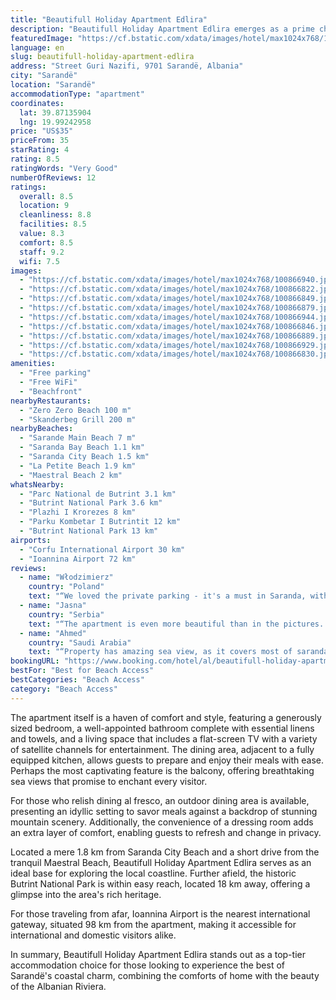 ```yaml
---
title: "Beautifull Holiday Apartment Edlira"
description: "Beautifull Holiday Apartment Edlira emerges as a prime choice for travelers seeking a serene getaway in Sarandë, positioned just a stone's throw away from the pristine Sarande Main Beach and a brief drive from the picturesque Saranda Bay Beach."
featuredImage: "https://cf.bstatic.com/xdata/images/hotel/max1024x768/100866940.jpg?k=b9916bac96db32b42374a17d8a6b583be9c7dfa046da2b764291c64528f4b77f&o=&hp=1"
language: en
slug: beautifull-holiday-apartment-edlira
address: "Street Guri Nazifi, 9701 Sarandë, Albania"
city: "Sarandë"
location: "Sarandë"
accommodationType: "apartment"
coordinates:
  lat: 39.87135904
  lng: 19.99242958
price: "US$35"
priceFrom: 35
starRating: 4
rating: 8.5
ratingWords: "Very Good"
numberOfReviews: 12
ratings:
  overall: 8.5
  location: 9
  cleanliness: 8.8
  facilities: 8.5
  value: 8.3
  comfort: 8.5
  staff: 9.2
  wifi: 7.5
images:
  - "https://cf.bstatic.com/xdata/images/hotel/max1024x768/100866940.jpg?k=b9916bac96db32b42374a17d8a6b583be9c7dfa046da2b764291c64528f4b77f&o=&hp=1"
  - "https://cf.bstatic.com/xdata/images/hotel/max1024x768/100866822.jpg?k=663e35114131f697cc880a5cd98c8fb1979ff08581f414518f4ad02f5ba86531&o=&hp=1"
  - "https://cf.bstatic.com/xdata/images/hotel/max1024x768/100866849.jpg?k=e4567bd72bc3081b145b4ba3d7b1589a4afb37453fd1feca92f29f8723b17edd&o=&hp=1"
  - "https://cf.bstatic.com/xdata/images/hotel/max1024x768/100866879.jpg?k=d1346026ceee831d3c6121781d58ea13cf35c6acddc093959ed5c8c9248da72f&o=&hp=1"
  - "https://cf.bstatic.com/xdata/images/hotel/max1024x768/100866944.jpg?k=83fe920171895607b6bdd8efcadb3b4b8f55192b195f3c34e62262ded2c04fc3&o=&hp=1"
  - "https://cf.bstatic.com/xdata/images/hotel/max1024x768/100866846.jpg?k=53b4031e615806b2963b498107caf1f87acc5055f0c538cb9fed7745675ce58d&o=&hp=1"
  - "https://cf.bstatic.com/xdata/images/hotel/max1024x768/100866889.jpg?k=a35817f4d7da0b17145c8bd432b26fd897660143c7668a2e7d04f120b61482f2&o=&hp=1"
  - "https://cf.bstatic.com/xdata/images/hotel/max1024x768/100866929.jpg?k=58caeae7e4834690d9dd8256c1380c20f6c22b6855d605e5a46b0f5548bfa25b&o=&hp=1"
  - "https://cf.bstatic.com/xdata/images/hotel/max1024x768/100866830.jpg?k=89709b76fb89e4e68c71d9c8d219516808c8f1306b6b43e8b1d4dd98009ab1db&o=&hp=1"
amenities:
  - "Free parking"
  - "Free WiFi"
  - "Beachfront"
nearbyRestaurants:
  - "Zero Zero Beach 100 m"
  - "Skanderbeg Grill 200 m"
nearbyBeaches:
  - "Sarande Main Beach 7 m"
  - "Saranda Bay Beach 1.1 km"
  - "Saranda City Beach 1.5 km"
  - "La Petite Beach 1.9 km"
  - "Maestral Beach 2 km"
whatsNearby:
  - "Parc National de Butrint 3.1 km"
  - "Butrint National Park 3.6 km"
  - "Plazhi I Krorezes 8 km"
  - "Parku Kombetar I Butrintit 12 km"
  - "Butrint National Park 13 km"
airports:
  - "Corfu International Airport 30 km"
  - "Ioannina Airport 72 km"
reviews:
  - name: "Włodzimierz"
    country: "Poland"
    text: "“We loved the private parking - it's a must in Saranda, with its narrow street and the number of cars. The apartment is spacious, clean and comfortable, and the views are are amazing!”"
  - name: "Jasna"
    country: "Serbia"
    text: "“The apartment is even more beautiful than in the pictures. Very close to the beach, a 15-minute walk to the center.”"
  - name: "Ahmed"
    country: "Saudi Arabia"
    text: "“Property has amazing sea view, as it covers most of saranda beach. The property agent And the owner were very kind and very polite. If I will back to Saranda it will be my first choice.”"
bookingURL: "https://www.booking.com/hotel/al/beautifull-holiday-apartment-10.en-gb.html?aid=8035640"
bestFor: "Best for Beach Access"
bestCategories: "Beach Access"
category: "Beach Access"
---
```


The apartment itself is a haven of comfort and style, featuring a generously sized bedroom, a well-appointed bathroom complete with essential linens and towels, and a living space that includes a flat-screen TV with a variety of satellite channels for entertainment. The dining area, adjacent to a fully equipped kitchen, allows guests to prepare and enjoy their meals with ease. Perhaps the most captivating feature is the balcony, offering breathtaking sea views that promise to enchant every visitor.

For those who relish dining al fresco, an outdoor dining area is available, presenting an idyllic setting to savor meals against a backdrop of stunning mountain scenery. Additionally, the convenience of a dressing room adds an extra layer of comfort, enabling guests to refresh and change in privacy.

Located a mere 1.8 km from Saranda City Beach and a short drive from the tranquil Maestral Beach, Beautifull Holiday Apartment Edlira serves as an ideal base for exploring the local coastline. Further afield, the historic Butrint National Park is within easy reach, located 18 km away, offering a glimpse into the area's rich heritage.

For those traveling from afar, Ioannina Airport is the nearest international gateway, situated 98 km from the apartment, making it accessible for international and domestic visitors alike.

In summary, Beautifull Holiday Apartment Edlira stands out as a top-tier accommodation choice for those looking to experience the best of Sarandë's coastal charm, combining the comforts of home with the beauty of the Albanian Riviera.